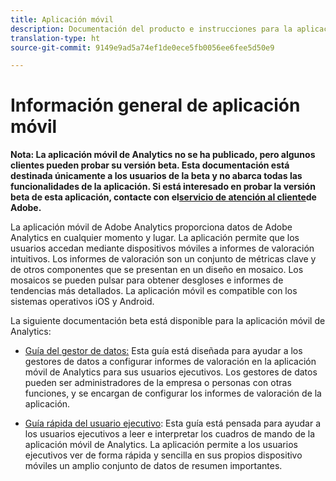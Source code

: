 ```yaml
---
title: Aplicación móvil
description: Documentación del producto e instrucciones para la aplicación móvil de Adobe Analytics
translation-type: ht
source-git-commit: 9149e9ad5a74ef1de0ece5fb0056ee6fee5d50e9

---
```



# Información general de aplicación móvil

**Nota: La aplicación móvil de Analytics no se ha publicado, pero algunos clientes pueden probar su versión beta. Esta documentación está destinada únicamente a los usuarios de la beta y no abarca todas las funcionalidades de la aplicación. Si está interesado en probar la versión beta de esta aplicación, contacte con el[servicio de atención al cliente](https://helpx.adobe.com/es/contact/enterprise-support.ec.html)de Adobe.**

La aplicación móvil de Adobe Analytics proporciona datos de Adobe Analytics en cualquier momento y lugar.  La aplicación permite que los usuarios accedan mediante dispositivos móviles a informes de valoración intuitivos. Los informes de valoración son un conjunto de métricas clave y de otros componentes que se presentan en un diseño en mosaico. Los mosaicos se pueden pulsar para obtener desgloses e informes de tendencias más detallados. La aplicación móvil es compatible con los sistemas operativos iOS y Android.

La siguiente documentación beta está disponible para la aplicación móvil de Analytics:

* [Guía del gestor de datos:](https://docs.adobe.com/content/help/es-ES/analytics/analyze/mobapp/curator.html) Esta guía está diseñada para ayudar a los gestores de datos a configurar informes de valoración en la aplicación móvil de Analytics para sus usuarios ejecutivos. Los gestores de datos pueden ser administradores de la empresa o personas con otras funciones, y se encargan de configurar los informes de valoración de la aplicación.

* [Guía rápida del usuario ejecutivo](https://docs.adobe.com/content/help/es-ES/analytics/analyze/mobapp/executive.html): Esta guía está pensada para ayudar a los usuarios ejecutivos a leer e interpretar los cuadros de mando de la aplicación móvil de Analytics. La aplicación permite a los usuarios ejecutivos ver de forma rápida y sencilla en sus propios dispositivo móviles un amplio conjunto de datos de resumen importantes.
